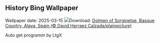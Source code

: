 ## History Bing Wallpaper
Wallpaper date: 2025-03-15
![](https://www.bing.com/th?id=OHR.BasqueDolmen_EN-GB2189832080_UHD.jpg&w=1000)Download: [Dolmen of Sorginetxe, Basque Country, Alava, Spain (© David Herraez Calzada/plainpicture)](https://www.bing.com/th?id=OHR.BasqueDolmen_EN-GB2189832080_UHD.jpg)

Auto get programm by LtgX
